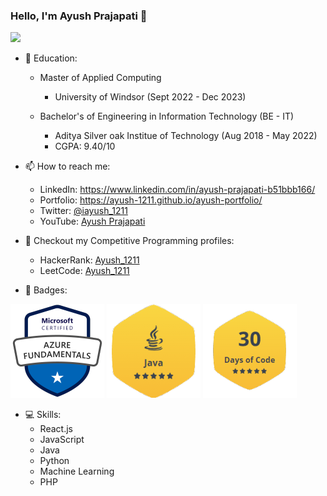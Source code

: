 ### Hello, I'm Ayush Prajapati 👋

<img src="https://github-readme-stats.vercel.app/api?username=Ayush-1211&&show_icons=true&title_color=ffffff&icon_color=bb2acf&text_color=daf7dc&bg_color=151515">

- 🏫 Education:
    - Master of Applied Computing
        - University of Windsor (Sept 2022 - Dec 2023)
        
    - Bachelor's of Engineering in Information Technology (BE - IT)
        - Aditya Silver oak Institue of Technology (Aug 2018 - May 2022)
        - CGPA: 9.40/10

- 📫 How to reach me:
    - LinkedIn: https://www.linkedin.com/in/ayush-prajapati-b51bbb166/
    - Portfolio: https://ayush-1211.github.io/ayush-portfolio/
    - Twitter: [@iayush_1211](https://twitter.com/iayush_1211?t=_qXJ2Vm5xcqpsmEO0Avdpg&s=09)
    - YouTube: [Ayush Prajapati](https://www.youtube.com/channel/UCUFXCEnX8Mhq_EEbYTWIJxQ/featured)
 
- 🚪 Checkout my Competitive Programming profiles:
    - HackerRank: [Ayush_1211](https://www.hackerrank.com/Ayush_1211)
    - LeetCode: [Ayush_1211](https://leetcode.com/Ayush_1211/)

- 🏅 Badges:


![Azure Fundamentals](images/microsoft-certified-azure-fundamentals.png)
![Java Gold Badge](images/Java-Gold-Badge.png)
![30 Days of Code](images/30-Days-of-Code.png)
    
- 💻 Skills: 
    - React.js
    - JavaScript
    - Java
    - Python
    - Machine Learning
    - PHP
 
